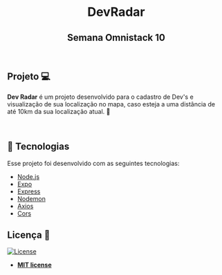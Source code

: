 <h1 align="center">
  DevRadar
</h1>
<h2 align="center">
  Semana Omnistack 10
</h2>
<br>

## Projeto 💻

**Dev Radar** é um projeto desenvolvido para o cadastro de Dev's e visualização de sua localização no mapa, caso esteja a uma distância de até 10km da sua localização atual. 💪

<br>

## :rocket: Tecnologias

Esse projeto foi desenvolvido com as seguintes tecnologias:

- [Node.js](https://nodejs.org/en/)
- [Expo](https://expo.io/)
- [Express](https://expressjs.com/pt-br/)
- [Nodemon](https://www.npmjs.com/package/nodemon)
- [Axios](https://www.npmjs.com/package/axios)
- [Cors](https://www.npmjs.com/package/cors)

## Licença :memo:

[![License](http://img.shields.io/:license-mit-blue.svg?style=flat-square)](http://badges.mit-license.org)
- **[MIT license](https://github.com/leoronne/BeTheHero/blob/master/LICENSE)**

## 
